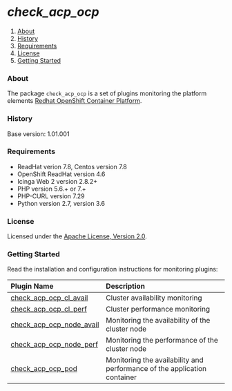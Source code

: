 # ***check_acp_ocp***



1. [About](#about)
2. [History](#history)
3. [Requirements](#requirements)
4. [License](#license)
5. [Getting Started](#getting-started)

### About

The package `check_acp_ocp` is a set of plugins monitoring the platform elements [Redhat OpenShift Container Platform](https://www.redhat.com/en/technologies/cloud-computing/openshift).

### History

Base version: 1.01.001

### Requirements

* ReadHat verion 7.8, Centos version 7.8
* OpenShift ReadHat version 4.6
* Icinga Web 2 version 2.8.2+
* PHP version 5.6.+ or 7.+
* PHP-CURL version 7.29
* Python version 2.7, version 3.6

### License

Licensed under the [Apache License, Version 2.0](LICENSE).

### Getting Started

Read the installation and configuration instructions for monitoring plugins:

| Plugin Name                                                  | Description                                                  |
| :----------------------------------------------------------- | :----------------------------------------------------------- |
| [check_acp_ocp_cl_avail](/doc/plugins/check_acp_ocp_cl_avail.md) | Cluster availability monitoring                              |
| [check_acp_ocp_cl_perf](/doc/plugins/check_acp_ocp_cl_perf.md) | Cluster performance monitoring                               |
| [check_acp_ocp_node_avail](/doc/plugins/check_acp_ocp_node_avail.md) | Monitoring the availability of the cluster node              |
| [check_acp_ocp_node_perf](/doc/plugins/check_acp_ocp_node_perf.md) | Monitoring the performance of the cluster node               |
| [check_acp_ocp_pod](/doc/plugins/check_acp_ocp_pod.md)       | Monitoring the availability and performance of the application container |
